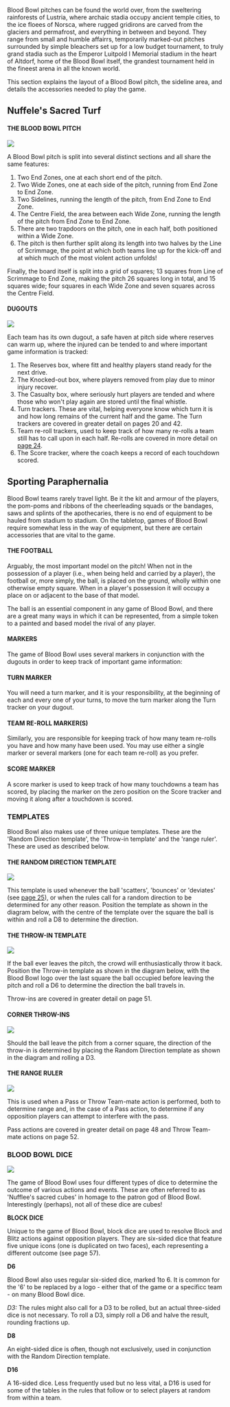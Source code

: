 Blood Bowl pitches can be found the world over, from the sweltering rainforests of Lustria, where archaic stadia occupy ancient temple cities, to the ice floees of Norsca, where rugged gridirons are carved from the glaciers and permafrost, and everything in between and beyond. They range from small and humble affairrs, temporarily marked-out pitches surrounded by simple bleachers set up for a low budget tournament, to truly grand stadia such as the Emperor Luitpold I Memorial stadium in the heart of Altdorf, home of the Blood Bowl itself, the grandest tournament held in the fineest arena in all the known world.

This section explains the layout of a Blood Bowl pitch, the sideline area, and details the accessories needed to play the game.

## Nuffele's Sacred Turf

#### THE BLOOD BOWL PITCH

![](../media/core_rules/pitch.jpg)

A Blood Bowl pitch is split into several distinct sections and all share the same features:

1. Two End Zones, one at each short end of the pitch.
2. Two Wide Zones, one at each side of the pitch, running from End Zone to End Zone.
3. Two Sidelines, running the length of the pitch, from End Zone to End Zone.
4. The Centre Field, the area between each Wide Zone, running the length of the pitch from End Zone to End Zone.
5. There are two trapdoors on the pitch, one in each half, both positioned within a Wide Zone.
6. The pitch is then further split along its length into two halves by the Line of Scrimmage, the point at which both teams line up for the kick-off and at which much of the most violent action unfolds!

Finally, the board itself is split into a grid of squares; 13 squares from Line of Scrimmage to End Zone, making the pitch 26 squares long in total, and 15 squares wide; four squares in each Wide Zone and seven squares across the Centre Field.

#### DUGOUTS

![](../media/core_rules/dugout.jpg)

Each team has its own dugout, a safe haven at pitch side where reserves can warm up, where the injured can be tended to and where important game information is tracked:

1. The Reserves box, where fitt and healthy players stand ready for the next drive.
2. The Knocked-out box, where players removed from play due to minor injury recover.
3. The Casualty box, where seriously hurt players are tended and where those who won't play again are stored until the final whistle.
4. Turn trackers. These are vital, helping everyone know which turn it is and how long remains of the current half and the game. The Turn trackers are covered in greater detail on pages 20 and 42.
5. Team re-roll trackers, used to keep track of how many re-rolls a team still has to call upon in each half. Re-rolls are covered in more detail on [page 24](./rules_and_regulations.md#re-rolls).
6. The Score tracker, where the coach keeps a record of each touchdown scored.

## Sporting Paraphernalia

Blood Bowl teams rarely travel light. Be it the kit and armour of the players, the pom-poms and ribbons of the cheerleading squads or the bandages, saws and splints of the apothecaries, there is no end of equipment to be hauled from stadium to stadium. On the tabletop, games of Blood Bowl require somewhat less in the way of equipment, but there are certain accessories that are vital to the game.

#### THE FOOTBALL

Arguably, the most important model on the pitch! When not in the possession of a player (i.e., when being held and carried by a player), the football or, more simply, the ball, is placed on the ground, wholly within one otherwise empty square. When in a player's possession it will occupy a place on or adjacent to the base of that model.

The ball is an essential component in any game of Blood Bowl, and there are a great many ways in which it can be represented, from a simple token to a painted and based model the rival of any player.

#### MARKERS

The game of Blood Bowl uses several markers in conjunction with the dugouts in order to keep track of important game information:

#### TURN MARKER

You will need a turn marker, and it is your responsibility, at the beginning of each and every one of your turns, to move the turn marker along the Turn tracker on your dugout.

#### TEAM RE-ROLL MARKER(S)

Similarly, you are responsible for keeping track of how many team re-rolls you have and how many have been used. You may use either a single marker or several markers (one for each team re-roll) as you prefer.

#### SCORE MARKER

A score marker is used to keep track of how many touchdowns a team has scored, by placing the marker on the zero position on the Score tracker and moving it along after a touchdown is scored.

### TEMPLATES

Blood Bowl also makes use of three unique templates. These are the 'Random Direction template', the 'Throw-in template' and the 'range ruler'. These are used as described below.

#### THE RANDOM DIRECTION TEMPLATE

![](../media/core_rules/random_direction.jpg)

This template is used whenever the ball 'scatters', 'bounces' or 'deviates' (see [page 25](./rules_and_regulations.md#deviate-scatter-or-bounce)), or when the rules call for a random direction to be determined for any other reason. Position the template as shown in the diagram below, with the centre of the template over the square the ball is within and roll a D8 to determine the direction.

#### THE THROW-IN TEMPLATE

![](../media/core_rules/throw_in.jpg)

If the ball ever leaves the pitch, the crowd will enthusiastically throw it back. Position the Throw-in template as shown in the diagram below, with the Blood Bowl logo over the last square the ball occupied before leaving the pitch and roll a D6 to determine the direction the ball travels in.

Throw-ins are covered in greater detail on page 51.

#### CORNER THROW-INS

![](../media/core_rules/corner_throw_in.jpg)

Should the ball leave the pitch from a corner square, the direction of the throw-in is determined by placing the Random Direction template as shown in the diagram and rolling a D3.

#### THE RANGE RULER

![](../media/core_rules/range_ruler.jpg)

This is used when a Pass or Throw Team-mate action is performed, both to determine range and, in the case of a Pass action, to determine if any opposition players can attempt to interfere with the pass.

Pass actions are covered in greater detail on page 48 and Throw Team-mate actions on page 52.

### BLOOD BOWL DICE

![](../media/core_rules/dice.jpg)

The game of Blood Bowl uses four different types of dice to determine the outcome of various actions and events. These are often referred to as 'Nufflee's sacred cubes' in homage to the patron god of Blood Bowl. Interestingly (perhaps), not all of these dice are cubes!

**BLOCK DICE**

Unique to the game of Blood Bowl, block dice are used to resolve Block and Blitz actions against opposition players. They are six-sided dice that feature five unique icons (one is duplicated on two faces), each representing a different outcome (see page 57).

**D6**

Blood Bowl also uses regular six-sided dice, marked 1to 6. It is common for the '6' to be replaced by a logo - either that of the game or a specificc team - on many Blood Bowl dice.

*D3:* The rules might also call for a D3 to be rolled, but an actual three-sided dice is not necessary. To roll a D3, simply roll a D6 and halve the result, rounding fractions up.

**D8**

An eight-sided dice is often, though not exclusively, used in conjunction with the Random Direction template.

**D16**

A 16-sided dice. Less frequently used but no less vital, a D16 is used for some of the tables in the rules that follow or to select players at random from within a team.